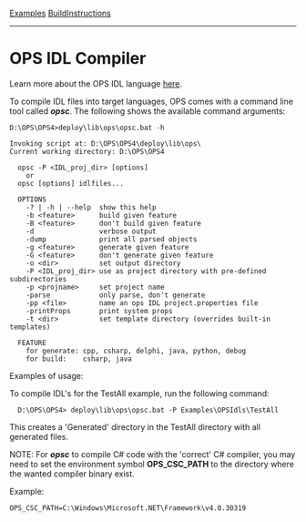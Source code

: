 [Examples](SimpleCpp.md) [BuildInstructions](BuildInstructions.md)

---

# OPS IDL Compiler #
Learn more about the OPS IDL language [here](IDLLanguage.md).

To compile IDL files into target languages, OPS comes with a command line tool called ***opsc***.
The following shows the available command arguments:

```
D:\OPS\OPS4>deploy\lib\ops\opsc.bat -h

Invoking script at: D:\OPS\OPS4\deploy\lib\ops\
Current working directory: D:\OPS\OPS4

  opsc -P <IDL_proj_dir> [options]
    or
  opsc [options] idlfiles...

  OPTIONS
    -? | -h | --help  show this help
    -b <feature>      build given feature
    -B <feature>      don't build given feature
    -d                verbose output
    -dump             print all parsed objects
    -g <feature>      generate given feature
    -G <feature>      don't generate given feature
    -o <dir>          set output directory
    -P <IDL_proj_dir> use as project directory with pre-defined subdirectories
    -p <projname>     set project name
    -parse            only parse, don't generate
    -pp <file>        name an ops IDL project.properties file
    -printProps       print system props
    -t <dir>          set template directory (overrides built-in templates)

  FEATURE
    for generate: cpp, csharp, delphi, java, python, debug
    for build:    csharp, java

```

Examples of usage:

To compile IDL's for the TestAll example, run the following command:
```
  D:\OPS\OPS4> deploy\lib\ops\opsc.bat -P Examples\OPSIdls\TestAll
```
This creates a 'Generated' directory in the TestAll directory with all generated files.

NOTE: For ***opsc*** to compile C# code with the 'correct' C# compiler, you may need to set the 
environment symbol **OPS_CSC_PATH** to the directory where the wanted compiler binary exist.

Example:

```
OPS_CSC_PATH=C:\Windows\Microsoft.NET\Framework\v4.0.30319  
```
